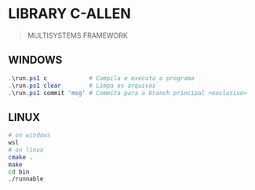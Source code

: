 # LIBRARY C-ALLEN #

> MULTISYSTEMS FRAMEWORK


## WINDOWS
```ps1
.\run.ps1 c            # Compila e executa o programa
.\run.ps1 clear        # Limpa os arquivos 
.\run.ps1 commit 'msg' # Commita para a branch principal <exclusive>
```

## LINUX
```bash 
# on windows
wsl
# on linux
cmake .
make
cd bin
./runnable  
```
